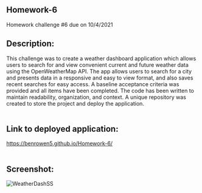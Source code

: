 ## Homework-6
Homework challenge #6 due on 10/4/2021

## Description:</br>
This challenge was to create a weather dashboard application which allows users to search for and view convenient current and future weather data using the OpenWeatherMap API. The app allows users to search for a city and presents data in a responsive and easy to view format, and also saves recent searches for easy access. A baseline acceptance criteria was provided and all items have been completed. The code has been written to maintain readability, organization, and context. A unique repository was created to store the project and deploy the application.</br></br>

## Link to deployed application:</br>
https://benrowen5.github.io/Homework-6/ </br></br>

## Screenshot:</br>
![WeatherDashSS](https://user-images.githubusercontent.com/79202800/135957776-8fc42bc4-cbf6-4566-9a9b-dc8d618331f8.PNG)
